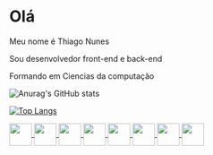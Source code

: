  # Olá

<p>Meu nome é Thiago Nunes<p>

Sou desenvolvedor front-end e back-end

Formando em Ciencias da computação
  

 ![Anurag's GitHub stats](https://github-readme-stats.vercel.app/api?username=Thiago3600&count_private=true)
 
 [![Top Langs](https://github-readme-stats.vercel.app/api/top-langs/?username=Thiago3600&layout=compact)](https://github.com/Thiago3600/github-readme-stats)

 
<div>
 
<a href="https://developer.mozilla.org/pt-BR/docs/Web/HTML" ontarget="_blank">
 <img align="center" width="40" height="40" src="https://cdn.jsdelivr.net/gh/devicons/devicon/icons/html5/html5-original.svg" />
 <img align="center" width="40" height="40" src="https://cdn.jsdelivr.net/gh/devicons/devicon/icons/css3/css3-original-wordmark.svg" />
 <img align="center" width="40" height="40" src="https://cdn.jsdelivr.net/gh/devicons/devicon/icons/java/java-original-wordmark.svg" />
 <img align="center" width="40" height="40" src="https://cdn.jsdelivr.net/gh/devicons/devicon/icons/android/android-plain-wordmark.svg" />
 <img align="center" width="40" height="40" src="https://cdn.jsdelivr.net/gh/devicons/devicon/icons/react/react-original.svg" />
 <img align="center" width="40" height="40" src="https://cdn.jsdelivr.net/gh/devicons/devicon/icons/cplusplus/cplusplus-original.svg" />
 <img align="center" width="40" height="40" src="https://cdn.jsdelivr.net/gh/devicons/devicon/icons/arduino/arduino-original-wordmark.svg" />
 <img align="center" width="40" height="40" src="https://cdn.jsdelivr.net/gh/devicons/devicon/icons/javascript/javascript-original.svg" />
</a>
 
</div>

<!---
Thiago3600/Thiago3600 is a ✨ special ✨ repository because its `README.md` (this file) appears on your GitHub profile.
You can click the Preview link to take a look at your changes.
--->
